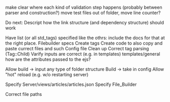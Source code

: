 make clear where each kind of validation step happens (probably between parser and construction?)
move test files out of folder,
move line counter?

Do next:
Descript how the link structure (and dependency structure) should work

Have list (or all std_tags) specified like the othrs: include the docs for that at the right place.
Filebuilder specs
Create tags
Create code to also copy and paste currect files and such
Config file
Clean up
Correct tag parsing (Tag::Child)
Varify inputs are correct (e.g. in templates)
templates/general how are the attributes passed to the ejs?

Allow build -> input any type of folder structure
Build -> take in config
Allow "hot" reload (e.g. w/o restarting server)

Specify Server/views/articles/articles.json
Specify File_Builder

Correct file paths